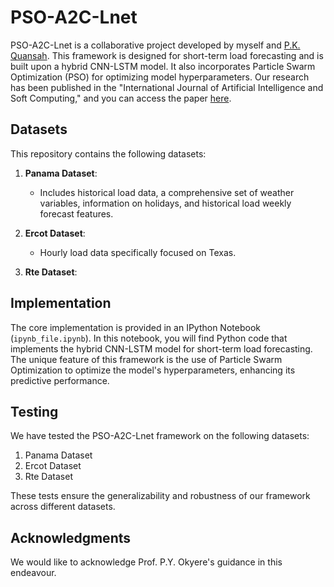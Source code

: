# PSO-A2C-Lnet
PSO-A2C-Lnet is a collaborative project developed by myself and [P.K. Quansah](link-to-paper). This framework is designed for short-term load forecasting and is built upon a hybrid CNN-LSTM model. It also incorporates Particle Swarm Optimization (PSO) for optimizing model hyperparameters. Our research has been published in the "International Journal of Artificial Intelligence and Soft Computing," and you can access the paper [here](link-to-paper).

## Datasets
This repository contains the following datasets:

1. **Panama Dataset**:
   - Includes historical load data, a comprehensive set of weather variables, information on holidays, and historical load weekly forecast features.

2. **Ercot Dataset**:
   - Hourly load data specifically focused on Texas.

3. **Rte Dataset**:

  ## Implementation

The core implementation is provided in an IPython Notebook (`ipynb_file.ipynb`). In this notebook, you will find Python code that implements the hybrid CNN-LSTM model for short-term load forecasting. The unique feature of this framework is the use of Particle Swarm Optimization to optimize the model's hyperparameters, enhancing its predictive performance.

## Testing

We have tested the PSO-A2C-Lnet framework on the following datasets:

1. Panama Dataset
2. Ercot Dataset
3. Rte Dataset

These tests ensure the generalizability and robustness of our framework across different datasets.

## Acknowledgments
We would like to acknowledge Prof. P.Y. Okyere's guidance in this endeavour.
